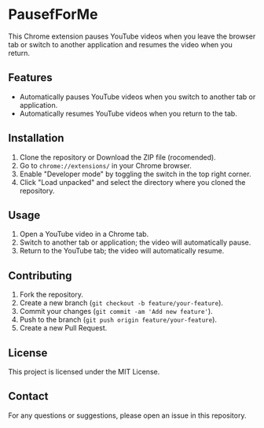 # PausefForMe
This Chrome extension pauses YouTube videos when you leave the browser tab or switch to another application and resumes the video when you return.

## Features

- Automatically pauses YouTube videos when you switch to another tab or application.
- Automatically resumes YouTube videos when you return to the tab.

## Installation

1. Clone the repository or Download the ZIP file (rocomended). 
2. Go to `chrome://extensions/` in your Chrome browser.
3. Enable "Developer mode" by toggling the switch in the top right corner.
4. Click "Load unpacked" and select the directory where you cloned the repository.

## Usage

1. Open a YouTube video in a Chrome tab.
2. Switch to another tab or application; the video will automatically pause.
3. Return to the YouTube tab; the video will automatically resume.

## Contributing

1. Fork the repository.
2. Create a new branch (`git checkout -b feature/your-feature`).
3. Commit your changes (`git commit -am 'Add new feature'`).
4. Push to the branch (`git push origin feature/your-feature`).
5. Create a new Pull Request.

## License

This project is licensed under the MIT License.

## Contact

For any questions or suggestions, please open an issue in this repository.

